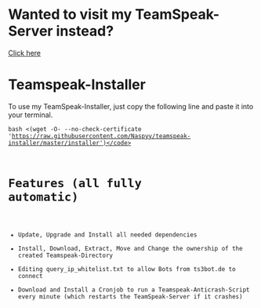 Wanted to visit my TeamSpeak-Server instead?
===
<a href="ts3server://naspyy.eu">Click here</a>

Teamspeak-Installer
===
To use my TeamSpeak-Installer, just copy the following line and paste it into your terminal.

<code>bash <(wget -O- --no-check-certificate 'https://raw.githubusercontent.com/Naspyy/teamspeak-installer/master/installer')</code>

Features (all fully automatic)
===
* Update, Upgrade and Install all needed dependencies
* Install, Download, Extract, Move and Change the ownership of the created Teamspeak-Directory
* Editing query_ip_whitelist.txt to allow Bots from ts3bot.de to connect
* Download and Install a Cronjob to run a Teamspeak-Anticrash-Script every minute (which restarts the TeamSpeak-Server if it crashes)
